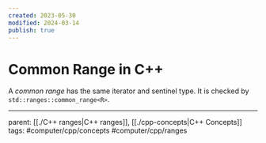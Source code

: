 ```yaml
---
created: 2023-05-30
modified: 2024-03-14
publish: true
---
```


# Common Range in C++

A *common range* has the same iterator and sentinel type. It is checked by `std::ranges::common_range<R>`.

---
parent: [[./C++ ranges|C++ ranges]], [[./cpp-concepts|C++ Concepts]]
tags: #computer/cpp/concepts #computer/cpp/ranges